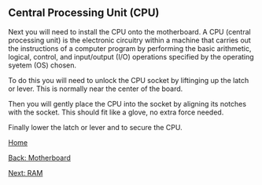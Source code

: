 ## Central Processing Unit (CPU)

Next you will need to install the CPU onto the motherboard. A CPU (central processing unit) is the electronic circuitry within a machine that carries out the instructions of a computer program by performing the basic arithmetic, logical, control, and 
input/output (I/O) operations specified by the operating syetem (OS) chosen.

To do this you will need to unlock the CPU socket by liftinging up the latch or lever. This is normally near the center of the board.

Then you will gently place the CPU into the socket by aligning its notches with the socket. This should fit like a glove, no extra force needed.

Finally lower the latch or lever and to secure the CPU.

[Home](README.md)

[Back: Motherboard](Motherboard.md)

[Next: RAM](RAM.md)

